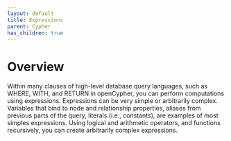 ```yaml
---
layout: default
title: Expressions 
parent: Cypher
has_children: true
---
```


# Overview
Within many clauses of high-level database query languages,
such as WHERE, WITH, and RETURN in openCypher, you can perform
computations using expressions. Expressions can be very simple or
arbitrarily complex. Variables that bind to node and relationship
properties, aliases from previous parts of the query, literals (i.e., constants),
are examples of most simples expressions. Using logical and arithmetic operators,
and functions recursively, you can create arbitrarily complex expressions.
